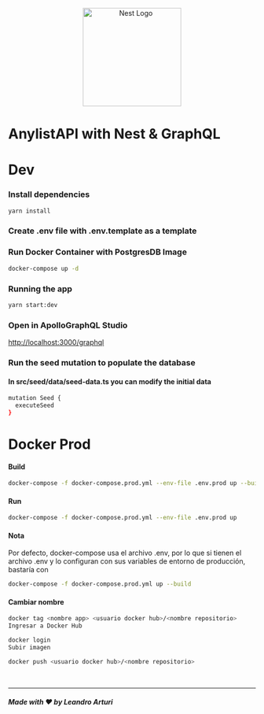 <p align="center">
  <a href="http://nestjs.com/" target="blank"><img src="https://nestjs.com/img/logo-small.svg" width="200" alt="Nest Logo" /></a>
</p>

# AnylistAPI with Nest & GraphQL

# Dev

### Install dependencies

```bash
yarn install
```

### Create .env file with .env.template as a template

### Run Docker Container with PostgresDB Image

```bash
docker-compose up -d
```

### Running the app

```bash
yarn start:dev
```

### Open in ApolloGraphQL Studio

<http://localhost:3000/graphql>


### Run the seed mutation to populate the database

#### In src/seed/data/seed-data.ts you can modify the initial data

```bash
mutation Seed {
  executeSeed
}
```

# Docker Prod

#### Build
```bash
docker-compose -f docker-compose.prod.yml --env-file .env.prod up --build
```

#### Run
```bash
docker-compose -f docker-compose.prod.yml --env-file .env.prod up
```

#### Nota
Por defecto, docker-compose usa el archivo .env, por lo que si tienen el archivo .env y lo configuran con sus variables de entorno de producción, bastaría con

```bash
docker-compose -f docker-compose.prod.yml up --build
```

#### Cambiar nombre
```bash
docker tag <nombre app> <usuario docker hub>/<nombre repositorio>
Ingresar a Docker Hub

docker login
Subir imagen

docker push <usuario docker hub>/<nombre repositorio>
```

<br/>

---

##### Made with ❤️ by Leandro Arturi
